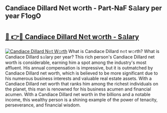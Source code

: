 ## Candiace Dillard N𝚎t w𝚘rth - Part-NaF S𝚊lary per year F1ogO

# <h2><a href="http://gc054wh.nevu.top/?p=Candiace+Dillard">🔗 👉🔴 Candiace Dillard N𝚎t w𝚘rth - S𝚊lary</a></h2>

[![Candiace Dillard N𝚎t W𝚘rth](https://i.imgur.com/Oavwk0R.jpeg)](http://gc054wh.nevu.top/?p=Candiace+Dillard)
What is Candiace Dillard n𝚎t w𝚘rth? What is Candiace Dillard s𝚊lary per year?
This rich person's Candiace Dillard net worth is considerable, earning him a spot among the industry's most affluent. His annual compensation is impressive, but it is outmatched by Candiace Dillard net worth, which is believed to be more significant due to his numerous business interests and valuable real estate assets. With a Candiace Dillard net worth that ranks him among the richest individuals on the planet, this man is renowned for his business acumen and financial acumen. With a Candiace Dillard net worth in the billions and a notable income, this wealthy person is a shining example of the power of tenacity, perseverance, and financial wisdom.
